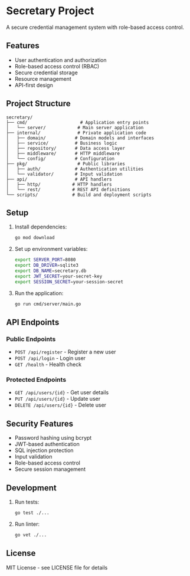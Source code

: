 # Secretary Project

A secure credential management system with role-based access control.

## Features

- User authentication and authorization
- Role-based access control (RBAC)
- Secure credential storage
- Resource management
- API-first design

## Project Structure

```
secretary/
├── cmd/                    # Application entry points
│   └── server/            # Main server application
├── internal/              # Private application code
│   ├── domain/           # Domain models and interfaces
│   ├── service/          # Business logic
│   ├── repository/       # Data access layer
│   ├── middleware/       # HTTP middleware
│   └── config/           # Configuration
├── pkg/                   # Public libraries
│   ├── auth/             # Authentication utilities
│   └── validator/        # Input validation
├── api/                  # API handlers
│   ├── http/            # HTTP handlers
│   └── rest/            # REST API definitions
└── scripts/             # Build and deployment scripts
```

## Setup

1. Install dependencies:
   ```bash
   go mod download
   ```

2. Set up environment variables:
   ```bash
   export SERVER_PORT=8080
   export DB_DRIVER=sqlite3
   export DB_NAME=secretary.db
   export JWT_SECRET=your-secret-key
   export SESSION_SECRET=your-session-secret
   ```

3. Run the application:
   ```bash
   go run cmd/server/main.go
   ```

## API Endpoints

### Public Endpoints
- `POST /api/register` - Register a new user
- `POST /api/login` - Login user
- `GET /health` - Health check

### Protected Endpoints
- `GET /api/users/{id}` - Get user details
- `PUT /api/users/{id}` - Update user
- `DELETE /api/users/{id}` - Delete user

## Security Features

- Password hashing using bcrypt
- JWT-based authentication
- SQL injection protection
- Input validation
- Role-based access control
- Secure session management

## Development

1. Run tests:
   ```bash
   go test ./...
   ```

2. Run linter:
   ```bash
   go vet ./...
   ```

## License

MIT License - see LICENSE file for details
